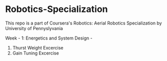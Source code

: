 # Robotics-Specialization

This repo is a part of Coursera's Robotics: Aerial Robotics Specialization by University of Pennyslyvania 

Week - 1:
Energetics and System Design - 

1. Thurst Weight Excercise
2. Gain Tuning Excercise
